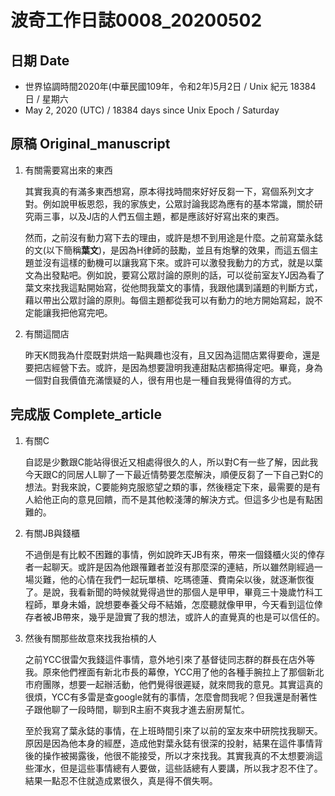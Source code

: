 [_metadata_:encoding]: - "utf-8"
[_metadata_:fileformat]: - "markdown"
[_metadata_:MIME_type]: - "text/plain"
[_metadata_:markdown_version]: - "commonmark version 0.29"
[_metadata_:markdown_spec]: - "https://spec.commonmark.org/0.29/"

# 波奇工作日誌0008_20200502 #

## 日期 Date ##

* 世界協調時間2020年(中華民國109年，令和2年)5月2日 / Unix 紀元 18384 日 / 星期六
* May 2, 2020 (UTC) / 18384 days since Unix Epoch / Saturday

## 原稿 Original_manuscript ##

1. 有關需要寫出來的東西

	其實我真的有滿多東西想寫，原本得找時間來好好反芻一下，寫個系列文才對。例如說甲板恩怨，我的家族史，公眾討論我認為應有的基本常識，關於研究兩三事，以及J店的人們五個主題，都是應該好好寫出來的東西。

	然而，之前沒有動力寫下去的理由，或許是想不到用途是什麼。之前寫葉永鋕的文(以下簡稱**葉文**)，是因為H律師的鼓勵，並且有炮擊的效果，而這五個主題並沒有這樣的動機可以讓我寫下來。或許可以激發我動力的方式，就是以葉文為出發點吧。例如說，要寫公眾討論的原則的話，可以從前室友YJ因為看了葉文來找我這點開始寫，從他問我葉文的事情，我跟他講到議題的判斷方式，藉以帶出公眾討論的原則。每個主題都從我可以有動力的地方開始寫起，說不定能讓我把他寫完吧。

2. 有關這間店

	昨天K問我為什麼既對烘焙一點興趣也沒有，且又因為這間店累得要命，還是要把店經營下去。或許，是因為想要證明我連甜點店都搞得定吧。畢竟，身為一個對自我價值充滿懷疑的人，很有用也是一種自我覺得值得的方式。



## 完成版 Complete_article ##

1. 有關C

    自認是少數跟C能站得很近又相處得很久的人，所以對C有一些了解，因此我今天跟C的同居人L聊了一下最近情勢要怎麼解決，順便反芻了一下自己對C的想法。對我來說，C要能夠克服慾望之類的事，然後穩定下來，最需要的是有人給他正向的意見回饋，而不是其他較淺薄的解決方式。但這多少也是有點困難的。

2. 有關JB與錢櫃

    不過倒是有比較不困難的事情，例如說昨天JB有來，帶來一個錢櫃火災的倖存者一起聊天。或許是因為他跟罹難者並沒有那麼深的連結，所以雖然剛經過一場災難，他的心情在我們一起玩單槓、吃瑪德蓮、費南朵以後，就逐漸恢復了。是說，我看新聞的時候就覺得過世的那個人是甲甲，畢竟三十幾歲竹科工程師，單身未婚，說想要奉養父母不結婚，怎麼聽就像甲甲，今天看到這位倖存者被JB帶來，幾乎是證實了我的想法，或許人的直覺真的也是可以信任的。

3. 然後有關那些故意來找我抬槓的人

    之前YCC很雷欠我錢這件事情，意外地引來了基督徒同志群的群長在店外等我。原來他們裡面有新北市長的幕僚，YCC用了他的各種手腕拉上了那個新北市府團隊，想要一起辦活動，他們覺得很遲疑，就來問我的意見。其實這真的很煩，YCC有多雷是查google就有的事情，怎麼會問我呢？但我還是耐著性子跟他聊了一段時間，聊到R主廚不爽我才進去廚房幫忙。

    至於我寫了葉永鋕的事情，在上班時間引來了以前的室友來中研院找我聊天。原因是因為他本身的經歷，造成他對葉永鋕有很深的投射，結果在這件事情背後的操作被揭露後，他很不能接受，所以才來找我。其實我真的不太想要淌這些渾水，但是這些事情總有人要做，這些話總有人要講，所以我才忍不住了。結果一點忍不住就造成累很久，真是得不償失啊。
<!--stackedit_data:
eyJoaXN0b3J5IjpbLTcxNzY3MjA4NiwtMTI3NjQ2MDAxMywtND
gzNDkwOTY4XX0=
-->